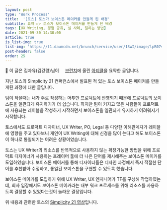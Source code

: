 ```yaml
---
layout: post
type: 'Work Process'
title:  '[토스] 토스가 보이스톤 메이커를 만들게 된 배경'
subtitle: 요약 👉 토스가 보이스톤 메이커를 만들게 된 배경
tags: [UX Writing, 경험 공유, 실 사례, 일하는 방법]
date: 2021-09-30 14:30:00
article: true
is_list-img: true
list-img: 'https://t1.daumcdn.net/brunch/service/user/1SwI/image/lpR07slC6MzgVjC_BAuUkMfmSPc.png'
post-header: false
order: 25
---
```


<p class="text-gray">
 🔗 이 글은 김자유(김강령)님이 <a href='https://brunch.co.kr/@thinkaboutlove/' target='blank' rel='nofollow' id='outlink1' onclick='clickedOutlink(outlink1)'><img src='https://www.google.com/s2/favicons?sz=64&domain=https://brunch.co.kr/' style='display:inline; height: 1em; position: relative; bottom: -2px; margin-right: 2px;'>브런치</a>에 올린 <a href='https://brunch.co.kr/@thinkaboutlove/396' target='blank' rel='nofollow' id='outlink2' onclick='clickedOutlink(outlink2)'>아티클</a>을 요약한 글입니다.
</p>

지난 토스의 Simplicity 21 컨퍼런스에서 발표된 적 있는 토스 보이스톤 메이커를 만들게된 과정에 대한 글입니다.

팀이 작을때는 내가 주로 작성하는 어투만 프로덕트에 반영되기 때문에 프로덕트의 보이스톤을 일관되게 유지하기가 더 쉽습니다. 하지만 팀이 커지고 많은 사람들이 프로덕트에 사용되는 레이블을 작성하기 시작하면서 보이스톤을 일관되게 유지하기 어려워지기 시작합니다.

토스에서도 프로덕트 디자이너, UX Writer, PO, Legal 등 다양한 이해관계자가 레이블에 영향을 주고 있다보니 개인이 UX Writing에 대해 신경을 많이 쓴다고 해도 보이스톤이 하나로 통일되기는 어려운 상황이었습니다.

토스는 UX Writer의 리소스를 반복적으로 사용하지 않는 확장가능한 방법을 위해 프로덕트 디자이너가 사용하는 프레이머 툴에 더 나은 단어를 제시해주는 보이스톤 메이커를 도입하였습니다. 보이스톤 메이커를 통해 디자이너들은 디자인 과정에서 즉시 적절한 단어를 추천받아 수정하고, 통일된 보이스톤을 구현할 수 있도록 했습니다.

보이스톤 메이커를 도입하기 위해 UX Writer, UX 엔지니어가 TF를 구성해 작업하였는데, 회사 입장에서도 보이스톤 메이커라는 내부 워크 프로세스를 위해 리소스를 사용하도록 결정할 수 있었다는것이 놀라운 결정입니다.

위 내용과 관련한 토스의 <a href='https://www.youtube.com/watch?v=zRm5JNcC_Bw' target='blank' rel='nofollow' id='outlink3' onclick='clickedOutlink(outlink3)'>Simplicity 21 영상</a>입니다.